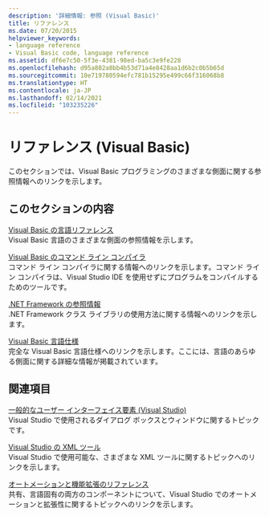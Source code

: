 ```yaml
---
description: '詳細情報: 参照 (Visual Basic)'
title: リファレンス
ms.date: 07/20/2015
helpviewer_keywords:
- language reference
- Visual Basic code, language reference
ms.assetid: df6e7c50-5f3e-4381-98ed-ba5c3e9fe228
ms.openlocfilehash: d95a802a8bb4b53d71a4e8428aa1d6b2c0b5b65d
ms.sourcegitcommit: 10e719780594efc781b15295e499c66f316068b8
ms.translationtype: HT
ms.contentlocale: ja-JP
ms.lasthandoff: 02/14/2021
ms.locfileid: "103235226"
---
```

# <a name="reference-visual-basic"></a>リファレンス (Visual Basic)

このセクションでは、Visual Basic プログラミングのさまざまな側面に関する参照情報へのリンクを示します。  
  
## <a name="in-this-section"></a>このセクションの内容  

 [Visual Basic の言語リファレンス](../language-reference/index.md)  
 Visual Basic 言語のさまざまな側面の参照情報を示します。  
  
 [Visual Basic のコマンド ライン コンパイラ](command-line-compiler/index.md)  
 コマンド ライン コンパイラに関する情報へのリンクを示します。コマンド ライン コンパイラは、Visual Studio IDE を使用せずにプログラムをコンパイルするためのツールです。  
  
 [.NET Framework の参照情報](net-framework-reference-information.md)  
 .NET Framework クラス ライブラリの使用方法に関する情報へのリンクを示します。  
  
 [Visual Basic 言語仕様](language-specification/index.md)  
 完全な Visual Basic 言語仕様へのリンクを示します。ここには、言語のあらゆる側面に関する詳細な情報が掲載されています。  
  
## <a name="related-sections"></a>関連項目  

 [一般的なユーザー インターフェイス要素 (Visual Studio)](/visualstudio/ide/reference/general-user-interface-elements-visual-studio)  
 Visual Studio で使用されるダイアログ ボックスとウィンドウに関するトピックです。  
  
 [Visual Studio の XML ツール](/visualstudio/xml-tools/xml-tools-in-visual-studio)  
 Visual Studio で使用可能な、さまざまな XML ツールに関するトピックへのリンクを示します。  
  
 [オートメーションと機能拡張のリファレンス](/visualstudio/extensibility/extensibility-in-visual-studio?view=vs-2015)  
 共有、言語固有の両方のコンポーネントについて、Visual Studio でのオートメーションと拡張性に関するトピックへのリンクを示します。
